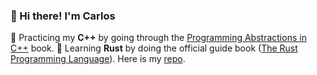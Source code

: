 ### 🍕 Hi there! I'm Carlos

🚧 Practicing my **C++** by going through the [Programming Abstractions in C++](https://github.com/caestrada/programming-abstractions-in-cpp-problems) book.
🚧 Learning **Rust** by doing the official guide book ([The Rust Programming Language](https://doc.rust-lang.org/book/)). Here is my [repo](https://github.com/caestrada/the-rust-programming-language-book).
